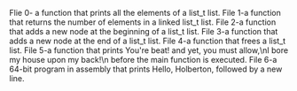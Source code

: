 Flie 0- a function that prints all the elements of a list_t list.
File 1-a function that returns the number of elements in a linked list_t list.
File 2-a function that adds a new node at the beginning of a list_t list.
File 3-a function that adds a new node at the end of a list_t list.
File 4-a function that frees a list_t list.
File 5-a function that prints You're beat! and yet, you must allow,\nI bore my house upon my back!\n before the main function is executed.
File 6-a 64-bit program in assembly that prints Hello, Holberton, followed by a new line.

